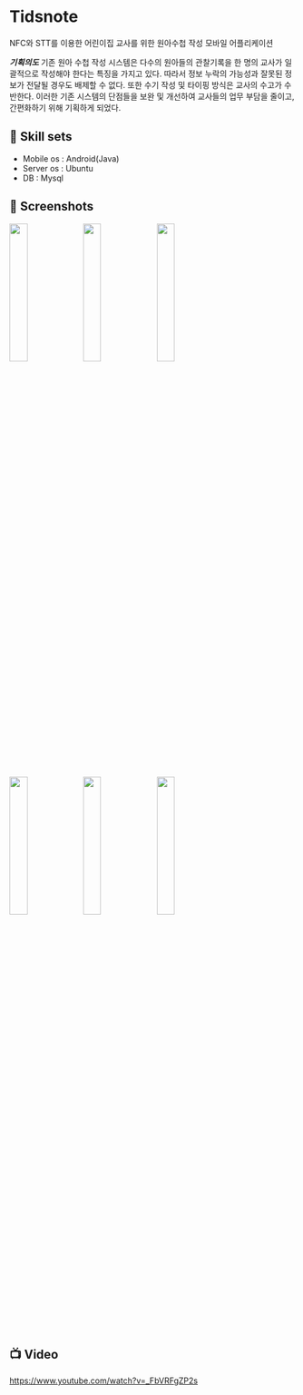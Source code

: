 # Tidsnote

NFC와 STT를 이용한 어린이집 교사를 위한 원아수첩 작성 모바일 어플리케이션


***기획의도***
기존 원아 수첩 작성 시스템은 다수의 원아들의 관찰기록을 한 명의 교사가 일괄적으로 작성해야 한다는 특징을 가지고 있다. 따라서 정보 누락의 가능성과 잘못된 정보가 전달될 경우도 배제할 수 없다. 또한 수기 작성 및 타이핑 방식은 교사의 수고가 수반한다. 
이러한 기존 시스템의 단점들을 보완 및 개선하여 교사들의 업무 부담을 줄이고, 간편화하기 위해 기획하게 되었다.




## :art: Skill sets 

- Mobile os : Android(Java)
- Server os : Ubuntu
- DB : Mysql




##  :gem: Screenshots 

<div>
<img src="https://user-images.githubusercontent.com/20367043/70742381-bfca6600-1d60-11ea-9177-53a673a2aa70.png" width="25%"></img>
<img src = "https://user-images.githubusercontent.com/20367043/70743169-8eeb3080-1d62-11ea-93cf-abd423e42df2.png" width="25%"></img>
<img src = "https://user-images.githubusercontent.com/20367043/70743302-d5408f80-1d62-11ea-8ac5-03a1b2bd16a1.png" width = "25%"></img>
</div>
<div>
<img src = "https://user-images.githubusercontent.com/20367043/70744433-0c17a500-1d65-11ea-916e-f1eaba0b1a3c.png" width="25%"></img>
<img src = "https://user-images.githubusercontent.com/20367043/70744487-22256580-1d65-11ea-9f13-5fb83a0d94c6.png" width = "25%"></img>
<img src="https://user-images.githubusercontent.com/20367043/70744165-83990480-1d64-11ea-97aa-12514d004d37.png" width="25%"></img>

</div>

## :tv: Video 
https://www.youtube.com/watch?v=_FbVRFgZP2s
